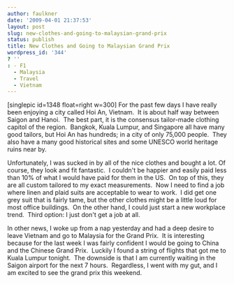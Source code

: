 ```yaml
---
author: faulkner
date: '2009-04-01 21:37:53'
layout: post
slug: new-clothes-and-going-to-malaysian-grand-prix
status: publish
title: New Clothes and Going to Malaysian Grand Prix
wordpress_id: '344'
? ''
: - F1
  - Malaysia
  - Travel
  - Vietnam
---
```


[singlepic id=1348 float=right w=300] For the past few days I have really been
enjoying a city called Hoi An, Vietnam.  It is about half way between Saigon
and Hanoi.  The best part, it is the consensus tailor-made clothing capitol of
the region.  Bangkok, Kuala Lumpur, and Singapore all have many good tailors,
but Hoi An has hundreds; in a city of only 75,000 people.  They also have a
many good historical sites and some UNESCO world heritage ruins near by.

Unfortunately, I was sucked in by all of the nice clothes and bought a lot.
Of course, they look and fit fantastic.  I couldn't be happier and easily paid
less than 10% of what I would have paid for them in the US.  On top of this,
they are all custom tailored to my exact measurements.  Now I need to find a
job where linen and plaid suits are acceptable to wear to work.  I did get one
grey suit that is fairly tame, but the other clothes might be a little loud
for most office buildings.  On the other hand, I could just start a new
workplace trend.  Third option: I just don't get a job at all.

In other news, I woke up from a nap yesterday and had a deep desire to leave
Vietnam and go to Malaysia for the Grand Prix.  It is interesting because for
the last week I was fairly confident I would be going to China and the Chinese
Grand Prix.  Luckily I found a string of flights that got me to Kuala Lumpur
tonight.  The downside is that I am currently waiting in the Saigon airport
for the next 7 hours.  Regardless, I went with my gut, and I am excited to see
the grand prix this weekend.

